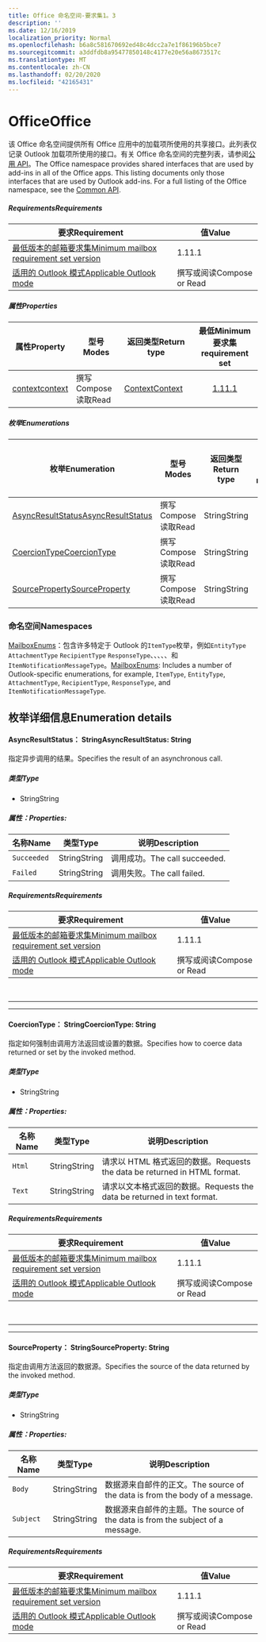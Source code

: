 ```yaml
---
title: Office 命名空间-要求集1。3
description: ''
ms.date: 12/16/2019
localization_priority: Normal
ms.openlocfilehash: b6a8c581670692ed48c4dcc2a7e1f86196b5bce7
ms.sourcegitcommit: a3ddfdb8a95477850148c4177e20e56a8673517c
ms.translationtype: MT
ms.contentlocale: zh-CN
ms.lasthandoff: 02/20/2020
ms.locfileid: "42165431"
---
```

# <a name="office"></a><span data-ttu-id="fb1f9-102">Office</span><span class="sxs-lookup"><span data-stu-id="fb1f9-102">Office</span></span>

<span data-ttu-id="fb1f9-p101">该 Office 命名空间提供所有 Office 应用中的加载项所使用的共享接口。此列表仅记录 Outlook 加载项所使用的接口。有关 Office 命名空间的完整列表，请参阅[公用 API](/javascript/api/office)。</span><span class="sxs-lookup"><span data-stu-id="fb1f9-p101">The Office namespace provides shared interfaces that are used by add-ins in all of the Office apps. This listing documents only those interfaces that are used by Outlook add-ins. For a full listing of the Office namespace, see the [Common API](/javascript/api/office).</span></span>

##### <a name="requirements"></a><span data-ttu-id="fb1f9-105">Requirements</span><span class="sxs-lookup"><span data-stu-id="fb1f9-105">Requirements</span></span>

|<span data-ttu-id="fb1f9-106">要求</span><span class="sxs-lookup"><span data-stu-id="fb1f9-106">Requirement</span></span>| <span data-ttu-id="fb1f9-107">值</span><span class="sxs-lookup"><span data-stu-id="fb1f9-107">Value</span></span>|
|---|---|
|[<span data-ttu-id="fb1f9-108">最低版本的邮箱要求集</span><span class="sxs-lookup"><span data-stu-id="fb1f9-108">Minimum mailbox requirement set version</span></span>](../../requirement-sets/outlook-api-requirement-sets.md)| <span data-ttu-id="fb1f9-109">1.1</span><span class="sxs-lookup"><span data-stu-id="fb1f9-109">1.1</span></span>|
|[<span data-ttu-id="fb1f9-110">适用的 Outlook 模式</span><span class="sxs-lookup"><span data-stu-id="fb1f9-110">Applicable Outlook mode</span></span>](../../../outlook/outlook-add-ins-overview.md#extension-points)| <span data-ttu-id="fb1f9-111">撰写或阅读</span><span class="sxs-lookup"><span data-stu-id="fb1f9-111">Compose or Read</span></span>|

##### <a name="properties"></a><span data-ttu-id="fb1f9-112">属性</span><span class="sxs-lookup"><span data-stu-id="fb1f9-112">Properties</span></span>

| <span data-ttu-id="fb1f9-113">属性</span><span class="sxs-lookup"><span data-stu-id="fb1f9-113">Property</span></span> | <span data-ttu-id="fb1f9-114">型号</span><span class="sxs-lookup"><span data-stu-id="fb1f9-114">Modes</span></span> | <span data-ttu-id="fb1f9-115">返回类型</span><span class="sxs-lookup"><span data-stu-id="fb1f9-115">Return type</span></span> | <span data-ttu-id="fb1f9-116">最低</span><span class="sxs-lookup"><span data-stu-id="fb1f9-116">Minimum</span></span><br><span data-ttu-id="fb1f9-117">要求集</span><span class="sxs-lookup"><span data-stu-id="fb1f9-117">requirement set</span></span> |
|---|---|---|:---:|
| [<span data-ttu-id="fb1f9-118">context</span><span class="sxs-lookup"><span data-stu-id="fb1f9-118">context</span></span>](office.context.md) | <span data-ttu-id="fb1f9-119">撰写</span><span class="sxs-lookup"><span data-stu-id="fb1f9-119">Compose</span></span><br><span data-ttu-id="fb1f9-120">读取</span><span class="sxs-lookup"><span data-stu-id="fb1f9-120">Read</span></span> | [<span data-ttu-id="fb1f9-121">Context</span><span class="sxs-lookup"><span data-stu-id="fb1f9-121">Context</span></span>](/javascript/api/office/office.context?view=outlook-js-1.3) | [<span data-ttu-id="fb1f9-122">1.1</span><span class="sxs-lookup"><span data-stu-id="fb1f9-122">1.1</span></span>](../requirement-set-1.1/outlook-requirement-set-1.1.md) |

##### <a name="enumerations"></a><span data-ttu-id="fb1f9-123">枚举</span><span class="sxs-lookup"><span data-stu-id="fb1f9-123">Enumerations</span></span>

| <span data-ttu-id="fb1f9-124">枚举</span><span class="sxs-lookup"><span data-stu-id="fb1f9-124">Enumeration</span></span> | <span data-ttu-id="fb1f9-125">型号</span><span class="sxs-lookup"><span data-stu-id="fb1f9-125">Modes</span></span> | <span data-ttu-id="fb1f9-126">返回类型</span><span class="sxs-lookup"><span data-stu-id="fb1f9-126">Return type</span></span> | <span data-ttu-id="fb1f9-127">最低</span><span class="sxs-lookup"><span data-stu-id="fb1f9-127">Minimum</span></span><br><span data-ttu-id="fb1f9-128">要求集</span><span class="sxs-lookup"><span data-stu-id="fb1f9-128">requirement set</span></span> |
|---|---|---|:---:|
| [<span data-ttu-id="fb1f9-129">AsyncResultStatus</span><span class="sxs-lookup"><span data-stu-id="fb1f9-129">AsyncResultStatus</span></span>](#asyncresultstatus-string) | <span data-ttu-id="fb1f9-130">撰写</span><span class="sxs-lookup"><span data-stu-id="fb1f9-130">Compose</span></span><br><span data-ttu-id="fb1f9-131">读取</span><span class="sxs-lookup"><span data-stu-id="fb1f9-131">Read</span></span> | <span data-ttu-id="fb1f9-132">String</span><span class="sxs-lookup"><span data-stu-id="fb1f9-132">String</span></span> | [<span data-ttu-id="fb1f9-133">1.1</span><span class="sxs-lookup"><span data-stu-id="fb1f9-133">1.1</span></span>](../requirement-set-1.1/outlook-requirement-set-1.1.md) |
| [<span data-ttu-id="fb1f9-134">CoercionType</span><span class="sxs-lookup"><span data-stu-id="fb1f9-134">CoercionType</span></span>](#coerciontype-string) | <span data-ttu-id="fb1f9-135">撰写</span><span class="sxs-lookup"><span data-stu-id="fb1f9-135">Compose</span></span><br><span data-ttu-id="fb1f9-136">读取</span><span class="sxs-lookup"><span data-stu-id="fb1f9-136">Read</span></span> | <span data-ttu-id="fb1f9-137">String</span><span class="sxs-lookup"><span data-stu-id="fb1f9-137">String</span></span> | [<span data-ttu-id="fb1f9-138">1.1</span><span class="sxs-lookup"><span data-stu-id="fb1f9-138">1.1</span></span>](../requirement-set-1.1/outlook-requirement-set-1.1.md) |
| [<span data-ttu-id="fb1f9-139">SourceProperty</span><span class="sxs-lookup"><span data-stu-id="fb1f9-139">SourceProperty</span></span>](#sourceproperty-string) | <span data-ttu-id="fb1f9-140">撰写</span><span class="sxs-lookup"><span data-stu-id="fb1f9-140">Compose</span></span><br><span data-ttu-id="fb1f9-141">读取</span><span class="sxs-lookup"><span data-stu-id="fb1f9-141">Read</span></span> | <span data-ttu-id="fb1f9-142">String</span><span class="sxs-lookup"><span data-stu-id="fb1f9-142">String</span></span> | [<span data-ttu-id="fb1f9-143">1.1</span><span class="sxs-lookup"><span data-stu-id="fb1f9-143">1.1</span></span>](../requirement-set-1.1/outlook-requirement-set-1.1.md) |

### <a name="namespaces"></a><span data-ttu-id="fb1f9-144">命名空间</span><span class="sxs-lookup"><span data-stu-id="fb1f9-144">Namespaces</span></span>

<span data-ttu-id="fb1f9-145">[MailboxEnums](/javascript/api/outlook/office.mailboxenums.attachmentcontentformat?view=outlook-js-1.3)：包含许多特定于 Outlook 的`ItemType`枚举，例如`EntityType` `AttachmentType` `RecipientType` `ResponseType`、、、、、和`ItemNotificationMessageType`。</span><span class="sxs-lookup"><span data-stu-id="fb1f9-145">[MailboxEnums](/javascript/api/outlook/office.mailboxenums.attachmentcontentformat?view=outlook-js-1.3): Includes a number of Outlook-specific enumerations, for example, `ItemType`, `EntityType`, `AttachmentType`, `RecipientType`, `ResponseType`, and `ItemNotificationMessageType`.</span></span>

## <a name="enumeration-details"></a><span data-ttu-id="fb1f9-146">枚举详细信息</span><span class="sxs-lookup"><span data-stu-id="fb1f9-146">Enumeration details</span></span>

#### <a name="asyncresultstatus-string"></a><span data-ttu-id="fb1f9-147">AsyncResultStatus： String</span><span class="sxs-lookup"><span data-stu-id="fb1f9-147">AsyncResultStatus: String</span></span>

<span data-ttu-id="fb1f9-148">指定异步调用的结果。</span><span class="sxs-lookup"><span data-stu-id="fb1f9-148">Specifies the result of an asynchronous call.</span></span>

##### <a name="type"></a><span data-ttu-id="fb1f9-149">类型</span><span class="sxs-lookup"><span data-stu-id="fb1f9-149">Type</span></span>

*   <span data-ttu-id="fb1f9-150">String</span><span class="sxs-lookup"><span data-stu-id="fb1f9-150">String</span></span>

##### <a name="properties"></a><span data-ttu-id="fb1f9-151">属性：</span><span class="sxs-lookup"><span data-stu-id="fb1f9-151">Properties:</span></span>

|<span data-ttu-id="fb1f9-152">名称</span><span class="sxs-lookup"><span data-stu-id="fb1f9-152">Name</span></span>| <span data-ttu-id="fb1f9-153">类型</span><span class="sxs-lookup"><span data-stu-id="fb1f9-153">Type</span></span>| <span data-ttu-id="fb1f9-154">说明</span><span class="sxs-lookup"><span data-stu-id="fb1f9-154">Description</span></span>|
|---|---|---|
|`Succeeded`| <span data-ttu-id="fb1f9-155">String</span><span class="sxs-lookup"><span data-stu-id="fb1f9-155">String</span></span>|<span data-ttu-id="fb1f9-156">调用成功。</span><span class="sxs-lookup"><span data-stu-id="fb1f9-156">The call succeeded.</span></span>|
|`Failed`| <span data-ttu-id="fb1f9-157">String</span><span class="sxs-lookup"><span data-stu-id="fb1f9-157">String</span></span>|<span data-ttu-id="fb1f9-158">调用失败。</span><span class="sxs-lookup"><span data-stu-id="fb1f9-158">The call failed.</span></span>|

##### <a name="requirements"></a><span data-ttu-id="fb1f9-159">Requirements</span><span class="sxs-lookup"><span data-stu-id="fb1f9-159">Requirements</span></span>

|<span data-ttu-id="fb1f9-160">要求</span><span class="sxs-lookup"><span data-stu-id="fb1f9-160">Requirement</span></span>| <span data-ttu-id="fb1f9-161">值</span><span class="sxs-lookup"><span data-stu-id="fb1f9-161">Value</span></span>|
|---|---|
|[<span data-ttu-id="fb1f9-162">最低版本的邮箱要求集</span><span class="sxs-lookup"><span data-stu-id="fb1f9-162">Minimum mailbox requirement set version</span></span>](../../requirement-sets/outlook-api-requirement-sets.md)| <span data-ttu-id="fb1f9-163">1.1</span><span class="sxs-lookup"><span data-stu-id="fb1f9-163">1.1</span></span>|
|[<span data-ttu-id="fb1f9-164">适用的 Outlook 模式</span><span class="sxs-lookup"><span data-stu-id="fb1f9-164">Applicable Outlook mode</span></span>](../../../outlook/outlook-add-ins-overview.md#extension-points)| <span data-ttu-id="fb1f9-165">撰写或阅读</span><span class="sxs-lookup"><span data-stu-id="fb1f9-165">Compose or Read</span></span>|

<br>

---
---

#### <a name="coerciontype-string"></a><span data-ttu-id="fb1f9-166">CoercionType： String</span><span class="sxs-lookup"><span data-stu-id="fb1f9-166">CoercionType: String</span></span>

<span data-ttu-id="fb1f9-167">指定如何强制由调用方法返回或设置的数据。</span><span class="sxs-lookup"><span data-stu-id="fb1f9-167">Specifies how to coerce data returned or set by the invoked method.</span></span>

##### <a name="type"></a><span data-ttu-id="fb1f9-168">类型</span><span class="sxs-lookup"><span data-stu-id="fb1f9-168">Type</span></span>

*   <span data-ttu-id="fb1f9-169">String</span><span class="sxs-lookup"><span data-stu-id="fb1f9-169">String</span></span>

##### <a name="properties"></a><span data-ttu-id="fb1f9-170">属性：</span><span class="sxs-lookup"><span data-stu-id="fb1f9-170">Properties:</span></span>

|<span data-ttu-id="fb1f9-171">名称</span><span class="sxs-lookup"><span data-stu-id="fb1f9-171">Name</span></span>| <span data-ttu-id="fb1f9-172">类型</span><span class="sxs-lookup"><span data-stu-id="fb1f9-172">Type</span></span>| <span data-ttu-id="fb1f9-173">说明</span><span class="sxs-lookup"><span data-stu-id="fb1f9-173">Description</span></span>|
|---|---|---|
|`Html`| <span data-ttu-id="fb1f9-174">String</span><span class="sxs-lookup"><span data-stu-id="fb1f9-174">String</span></span>|<span data-ttu-id="fb1f9-175">请求以 HTML 格式返回的数据。</span><span class="sxs-lookup"><span data-stu-id="fb1f9-175">Requests the data be returned in HTML format.</span></span>|
|`Text`| <span data-ttu-id="fb1f9-176">String</span><span class="sxs-lookup"><span data-stu-id="fb1f9-176">String</span></span>|<span data-ttu-id="fb1f9-177">请求以文本格式返回的数据。</span><span class="sxs-lookup"><span data-stu-id="fb1f9-177">Requests the data be returned in text format.</span></span>|

##### <a name="requirements"></a><span data-ttu-id="fb1f9-178">Requirements</span><span class="sxs-lookup"><span data-stu-id="fb1f9-178">Requirements</span></span>

|<span data-ttu-id="fb1f9-179">要求</span><span class="sxs-lookup"><span data-stu-id="fb1f9-179">Requirement</span></span>| <span data-ttu-id="fb1f9-180">值</span><span class="sxs-lookup"><span data-stu-id="fb1f9-180">Value</span></span>|
|---|---|
|[<span data-ttu-id="fb1f9-181">最低版本的邮箱要求集</span><span class="sxs-lookup"><span data-stu-id="fb1f9-181">Minimum mailbox requirement set version</span></span>](../../requirement-sets/outlook-api-requirement-sets.md)| <span data-ttu-id="fb1f9-182">1.1</span><span class="sxs-lookup"><span data-stu-id="fb1f9-182">1.1</span></span>|
|[<span data-ttu-id="fb1f9-183">适用的 Outlook 模式</span><span class="sxs-lookup"><span data-stu-id="fb1f9-183">Applicable Outlook mode</span></span>](../../../outlook/outlook-add-ins-overview.md#extension-points)| <span data-ttu-id="fb1f9-184">撰写或阅读</span><span class="sxs-lookup"><span data-stu-id="fb1f9-184">Compose or Read</span></span>|

<br>

---
---

#### <a name="sourceproperty-string"></a><span data-ttu-id="fb1f9-185">SourceProperty： String</span><span class="sxs-lookup"><span data-stu-id="fb1f9-185">SourceProperty: String</span></span>

<span data-ttu-id="fb1f9-186">指定由调用方法返回的数据源。</span><span class="sxs-lookup"><span data-stu-id="fb1f9-186">Specifies the source of the data returned by the invoked method.</span></span>

##### <a name="type"></a><span data-ttu-id="fb1f9-187">类型</span><span class="sxs-lookup"><span data-stu-id="fb1f9-187">Type</span></span>

*   <span data-ttu-id="fb1f9-188">String</span><span class="sxs-lookup"><span data-stu-id="fb1f9-188">String</span></span>

##### <a name="properties"></a><span data-ttu-id="fb1f9-189">属性：</span><span class="sxs-lookup"><span data-stu-id="fb1f9-189">Properties:</span></span>

|<span data-ttu-id="fb1f9-190">名称</span><span class="sxs-lookup"><span data-stu-id="fb1f9-190">Name</span></span>| <span data-ttu-id="fb1f9-191">类型</span><span class="sxs-lookup"><span data-stu-id="fb1f9-191">Type</span></span>| <span data-ttu-id="fb1f9-192">说明</span><span class="sxs-lookup"><span data-stu-id="fb1f9-192">Description</span></span>|
|---|---|---|
|`Body`| <span data-ttu-id="fb1f9-193">String</span><span class="sxs-lookup"><span data-stu-id="fb1f9-193">String</span></span>|<span data-ttu-id="fb1f9-194">数据源来自邮件的正文。</span><span class="sxs-lookup"><span data-stu-id="fb1f9-194">The source of the data is from the body of a message.</span></span>|
|`Subject`| <span data-ttu-id="fb1f9-195">String</span><span class="sxs-lookup"><span data-stu-id="fb1f9-195">String</span></span>|<span data-ttu-id="fb1f9-196">数据源来自邮件的主题。</span><span class="sxs-lookup"><span data-stu-id="fb1f9-196">The source of the data is from the subject of a message.</span></span>|

##### <a name="requirements"></a><span data-ttu-id="fb1f9-197">Requirements</span><span class="sxs-lookup"><span data-stu-id="fb1f9-197">Requirements</span></span>

|<span data-ttu-id="fb1f9-198">要求</span><span class="sxs-lookup"><span data-stu-id="fb1f9-198">Requirement</span></span>| <span data-ttu-id="fb1f9-199">值</span><span class="sxs-lookup"><span data-stu-id="fb1f9-199">Value</span></span>|
|---|---|
|[<span data-ttu-id="fb1f9-200">最低版本的邮箱要求集</span><span class="sxs-lookup"><span data-stu-id="fb1f9-200">Minimum mailbox requirement set version</span></span>](../../requirement-sets/outlook-api-requirement-sets.md)| <span data-ttu-id="fb1f9-201">1.1</span><span class="sxs-lookup"><span data-stu-id="fb1f9-201">1.1</span></span>|
|[<span data-ttu-id="fb1f9-202">适用的 Outlook 模式</span><span class="sxs-lookup"><span data-stu-id="fb1f9-202">Applicable Outlook mode</span></span>](../../../outlook/outlook-add-ins-overview.md#extension-points)| <span data-ttu-id="fb1f9-203">撰写或阅读</span><span class="sxs-lookup"><span data-stu-id="fb1f9-203">Compose or Read</span></span>|
